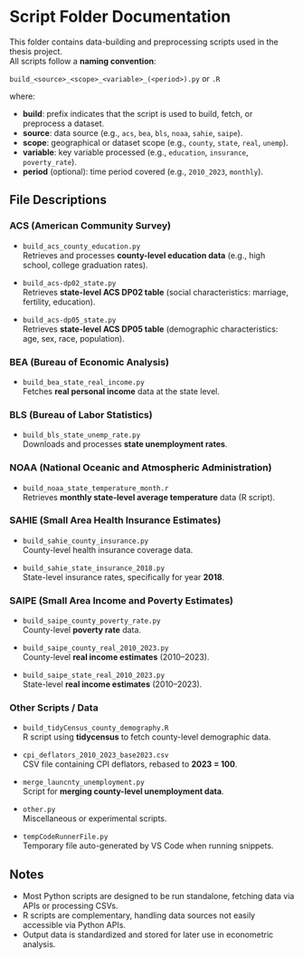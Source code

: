 # Script Folder Documentation

This folder contains data-building and preprocessing scripts used in the thesis project.  
All scripts follow a **naming convention**:  

`build_<source>_<scope>_<variable>_(<period>).py` or `.R`

where:

- **build**: prefix indicates that the script is used to build, fetch, or preprocess a dataset.  
- **source**: data source (e.g., `acs`, `bea`, `bls`, `noaa`, `sahie`, `saipe`).  
- **scope**: geographical or dataset scope (e.g., `county`, `state`, `real`, `unemp`).  
- **variable**: key variable processed (e.g., `education`, `insurance`, `poverty_rate`).  
- **period** (optional): time period covered (e.g., `2010_2023`, `monthly`).

## File Descriptions

### ACS (American Community Survey)
- `build_acs_county_education.py`  
  Retrieves and processes **county-level education data** (e.g., high school, college graduation rates).

- `build_acs-dp02_state.py`  
  Retrieves **state-level ACS DP02 table** (social characteristics: marriage, fertility, education).  

- `build_acs-dp05_state.py`  
  Retrieves **state-level ACS DP05 table** (demographic characteristics: age, sex, race, population).  

### BEA (Bureau of Economic Analysis)
- `build_bea_state_real_income.py`  
  Fetches **real personal income** data at the state level.  

### BLS (Bureau of Labor Statistics)
- `build_bls_state_unemp_rate.py`  
  Downloads and processes **state unemployment rates**.  

### NOAA (National Oceanic and Atmospheric Administration)
- `build_noaa_state_temperature_month.r`  
  Retrieves **monthly state-level average temperature** data (R script).  

### SAHIE (Small Area Health Insurance Estimates)
- `build_sahie_county_insurance.py`  
  County-level health insurance coverage data.  

- `build_sahie_state_insurance_2018.py`  
  State-level insurance rates, specifically for year **2018**.  

### SAIPE (Small Area Income and Poverty Estimates)
- `build_saipe_county_poverty_rate.py`  
  County-level **poverty rate** data.  

- `build_saipe_county_real_2010_2023.py`  
  County-level **real income estimates** (2010–2023).  

- `build_saipe_state_real_2010_2023.py`  
  State-level **real income estimates** (2010–2023).  

### Other Scripts / Data
- `build_tidyCensus_county_demography.R`  
  R script using **tidycensus** to fetch county-level demographic data.  

- `cpi_deflators_2010_2023_base2023.csv`  
  CSV file containing CPI deflators, rebased to **2023 = 100**.  

- `merge_launcnty_unemployment.py`  
  Script for **merging county-level unemployment data**.  

- `other.py`  
  Miscellaneous or experimental scripts.  

- `tempCodeRunnerFile.py`  
  Temporary file auto-generated by VS Code when running snippets.  

## Notes
- Most Python scripts are designed to be run standalone, fetching data via APIs or processing CSVs.  
- R scripts are complementary, handling data sources not easily accessible via Python APIs.  
- Output data is standardized and stored for later use in econometric analysis.  

